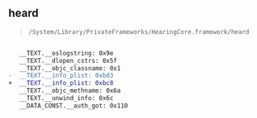 ## heard

> `/System/Library/PrivateFrameworks/HearingCore.framework/heard`

```diff

   __TEXT.__oslogstring: 0x9e
   __TEXT.__dlopen_cstrs: 0x5f
   __TEXT.__objc_classname: 0x1
-  __TEXT.__info_plist: 0xbd3
+  __TEXT.__info_plist: 0xbc8
   __TEXT.__objc_methname: 0x6a
   __TEXT.__unwind_info: 0x6c
   __DATA_CONST.__auth_got: 0x110

```
